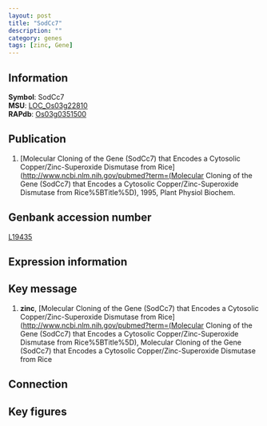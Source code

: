 ```yaml
---
layout: post
title: "SodCc7"
description: ""
category: genes
tags: [zinc, Gene]
---
```


## Information
__Symbol__: SodCc7  
__MSU__: [LOC_Os03g22810](http://rice.plantbiology.msu.edu/cgi-bin/ORF_infopage.cgi?orf=LOC_Os03g22810)  
__RAPdb__: [Os03g0351500](http://rapdb.dna.affrc.go.jp/viewer/gbrowse_details/irgsp1?name=Os03g0351500)  

## Publication
1. [Molecular Cloning of the Gene (SodCc7) that Encodes a Cytosolic Copper/Zinc-Superoxide  Dismutase from Rice](http://www.ncbi.nlm.nih.gov/pubmed?term=(Molecular Cloning of the Gene (SodCc7) that Encodes a Cytosolic Copper/Zinc-Superoxide  Dismutase from Rice%5BTitle%5D), 1995, Plant Physiol Biochem.

## Genbank accession number
[L19435](http://www.ncbi.nlm.nih.gov/nuccore/L19435)

## Expression information

## Key message
1. __zinc__, [Molecular Cloning of the Gene (SodCc7) that Encodes a Cytosolic Copper/Zinc-Superoxide  Dismutase from Rice](http://www.ncbi.nlm.nih.gov/pubmed?term=(Molecular Cloning of the Gene (SodCc7) that Encodes a Cytosolic Copper/Zinc-Superoxide  Dismutase from Rice%5BTitle%5D), Molecular Cloning of the Gene (SodCc7) that Encodes a Cytosolic Copper/Zinc-Superoxide  Dismutase from Rice

## Connection

## Key figures


